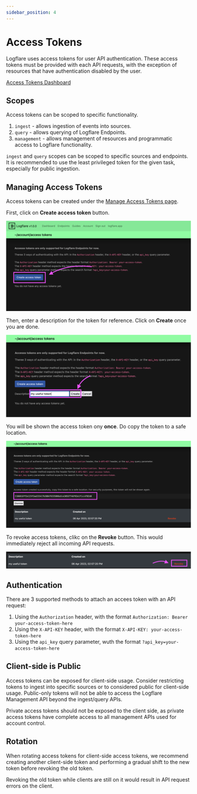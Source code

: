 ```yaml
---
sidebar_position: 4
---
```


# Access Tokens

Logflare uses access tokens for user API authentication. These access tokens must be provided with each API requests, with the exception of resources that have authentication disabled by the user.

[Access Tokens Dashboard](https://logflare.app/account/access-tokens)

## Scopes

Access tokens can be scoped to specific functionality.

1. `ingest` - allows ingestion of events into sources.
2. `query` - allows querying of Logflare Endpoints.
3. `management` - allows management of resources and programmatic access to Logflare functionality.

`ingest` and `query` scopes can be scoped to specific sources and endpoints. It is recommended to use the least privileged token for the given task, especially for public ingestion.

## Managing Access Tokens

Access tokens can be created under the [Manage Access Tokens page](https://logflare.app/account/access-tokens).

First, click on **Create access token** button.

![Click on the Create access token button](./create-access-token-button.png)

Then, enter a description for the token for reference. Click on **Create** once you are done.

![Enter a description](./create-description.png)

You will be shown the access token ony **once**. Do copy the token to a safe location.

![Example token](./create-success.png)

To revoke access tokens, clikc on the **Revoke** button. This would immediately reject all incoming API requests.

![Revoke token](./revoke.png)

## Authentication

There are 3 supported methods to attach an accees token with an API request:

1. Using the `Authorization` header, with the format `Authorization: Bearer your-access-token-here`
2. Using the `X-API-KEY` header, with the format `X-API-KEY: your-access-token-here`
3. Using the `api_key` query parameter, wuth the format `?api_key=your-access-token-here`

## Client-side is Public

Access tokens can be exposed for client-side usage. Consider restricting tokens to ingest into specific sources or to considered public for client-side usage. Public-only tokens will not be able to access the Logflare Management API beyond the ingest/query APIs.

Private access tokens should not be exposed to the client side, as private access tokens have complete access to all management APIs used for account control.

## Rotation

When rotating access tokens for client-side access tokens, we recommend creating another client-side token and performing a gradual shift to the new token before revoking the old token.

Revoking the old token while clients are still on it would result in API request errors on the client.
